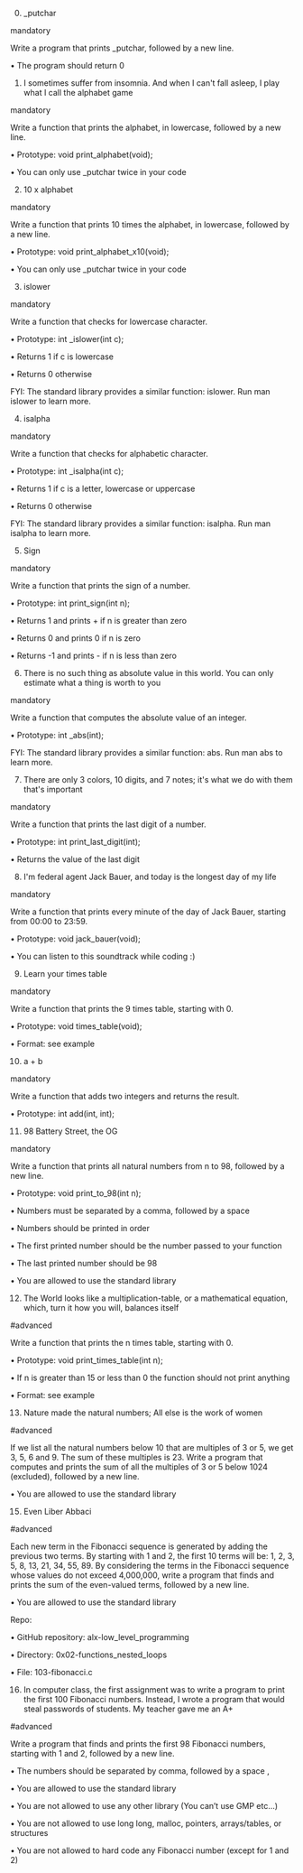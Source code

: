 0. _putchar

mandatory

Write a program that prints _putchar, followed by a new line.

•	The program should return 0

1. I sometimes suffer from insomnia. And when I can't fall asleep, I play what I call the alphabet game

mandatory

Write a function that prints the alphabet, in lowercase, followed by a new line.

•	Prototype: void print_alphabet(void);

•	You can only use _putchar twice in your code

2. 10 x alphabet

mandatory

Write a function that prints 10 times the alphabet, in lowercase, followed by a new line.

•	Prototype: void print_alphabet_x10(void);

•	You can only use _putchar twice in your code

3. islower

mandatory

Write a function that checks for lowercase character.

•	Prototype: int _islower(int c);

•	Returns 1 if c is lowercase

•	Returns 0 otherwise

FYI: The standard library provides a similar function: islower. Run man islower to learn more.

4. isalpha

mandatory

Write a function that checks for alphabetic character.

•	Prototype: int _isalpha(int c);

•	Returns 1 if c is a letter, lowercase or uppercase

•	Returns 0 otherwise

FYI: The standard library provides a similar function: isalpha. Run man isalpha to learn more.

5. Sign

mandatory

Write a function that prints the sign of a number.

•	Prototype: int print_sign(int n);

•	Returns 1 and prints + if n is greater than zero

•	Returns 0 and prints 0 if n is zero

•	Returns -1 and prints - if n is less than zero

6. There is no such thing as absolute value in this world. You can only estimate what a thing is worth to you

mandatory

Write a function that computes the absolute value of an integer.

•	Prototype: int _abs(int);

FYI: The standard library provides a similar function: abs. Run man abs to learn more.

7. There are only 3 colors, 10 digits, and 7 notes; it's what we do with them that's important

mandatory

Write a function that prints the last digit of a number.

•	Prototype: int print_last_digit(int);

•	Returns the value of the last digit

8. I'm federal agent Jack Bauer, and today is the longest day of my life

mandatory

Write a function that prints every minute of the day of Jack Bauer, starting from 00:00 to 23:59.

•	Prototype: void jack_bauer(void);

•	You can listen to this soundtrack while coding :)

9. Learn your times table

mandatory

Write a function that prints the 9 times table, starting with 0.

•	Prototype: void times_table(void);

•	Format: see example

10. a + b

mandatory

Write a function that adds two integers and returns the result.

•	Prototype: int add(int, int);

11. 98 Battery Street, the OG

mandatory

Write a function that prints all natural numbers from n to 98, followed by a new line.

•	Prototype: void print_to_98(int n);

•	Numbers must be separated by a comma, followed by a space

•	Numbers should be printed in order

•	The first printed number should be the number passed to your function

•	The last printed number should be 98

•	You are allowed to use the standard library

12. The World looks like a multiplication-table, or a mathematical equation, which, turn it how you will, balances itself

#advanced

Write a function that prints the n times table, starting with 0.

•	Prototype: void print_times_table(int n);

•	If n is greater than 15 or less than 0 the function should not print anything

•	Format: see example

13. Nature made the natural numbers; All else is the work of women

#advanced

If we list all the natural numbers below 10 that are multiples of 3 or 5, we get 3, 5, 6 and 9. The sum of these multiples is 23. Write a program that computes and prints the sum of all the multiples of 3 or 5 below 1024 (excluded), followed by a new line.

•	You are allowed to use the standard library

15. Even Liber Abbaci

#advanced

Each new term in the Fibonacci sequence is generated by adding the previous two terms. By starting with 1 and 2, the first 10 terms will be: 1, 2, 3, 5, 8, 13, 21, 34, 55, 89. By considering the terms in the Fibonacci sequence whose values do not exceed 4,000,000, write a program that finds and prints the sum of the even-valued terms, followed by a new line.

•	You are allowed to use the standard library

Repo:

•	GitHub repository: alx-low_level_programming

•	Directory: 0x02-functions_nested_loops

•	File: 103-fibonacci.c

16. In computer class, the first assignment was to write a program to print the first 100 Fibonacci numbers. Instead, I wrote a program that would steal passwords of students. My teacher gave me an A+

#advanced

Write a program that finds and prints the first 98 Fibonacci numbers, starting with 1 and 2, followed by a new line.

•	The numbers should be separated by comma, followed by a space ,

•	You are allowed to use the standard library

•	You are not allowed to use any other library (You can’t use GMP etc…)

•	You are not allowed to use long long, malloc, pointers, arrays/tables, or structures

•	You are not allowed to hard code any Fibonacci number (except for 1 and 2)




